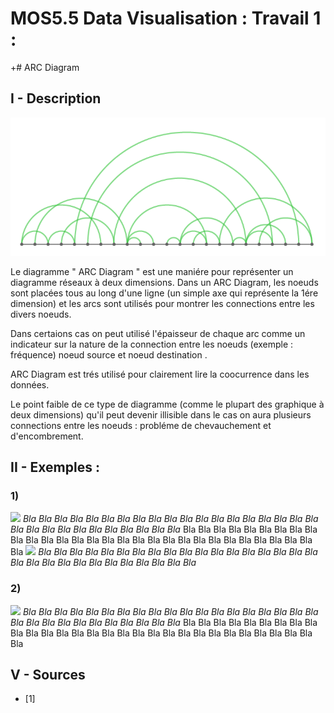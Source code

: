 # MOS5.5 Data Visualisation : Travail 1 :
  
 +# ARC Diagram
  
  ## I - Description
  
   <img src="arc_diagram.png"/>
   
  Le diagramme " ARC Diagram " est une maniére pour représenter un diagramme réseaux à deux dimensions. 
  Dans un ARC Diagram, les noeuds sont placées tous au long d'une ligne (un simple axe qui représente la 1ére dimension)
  et les arcs sont utilisés pour montrer les connections entre les divers noeuds.
  
  Dans certaions cas on peut utilisé l'épaisseur  de chaque arc comme un indicateur sur la nature de la connection entre les noeuds       (exemple : fréquence) noeud source et noeud destination .
  
  ARC Diagram est trés utilisé pour clairement lire la coocurrence dans les données.
  
  Le point faible de ce type de diagramme (comme le plupart des graphique à deux dimensions) qu'il peut devenir illisible dans le cas on   aura plusieurs connections entre les noeuds : probléme de chevauchement et d'encombrement.
  
  ## II - Exemples :
  
  ### 1) 
  
  <img src="img/1.png"/>
  <i>Bla Bla Bla Bla Bla Bla Bla Bla Bla Bla Bla Bla Bla Bla Bla Bla Bla Bla Bla Bla Bla Bla Bla Bla Bla Bla Bla Bla Bla Bla </i>
 Bla Bla Bla Bla Bla Bla Bla Bla Bla Bla Bla Bla Bla Bla Bla Bla Bla Bla Bla Bla Bla Bla Bla Bla Bla Bla Bla Bla Bla Bla 
 
  <img src="img/2.jpg"/>
  <i>Bla Bla Bla Bla Bla Bla Bla Bla Bla Bla Bla Bla Bla Bla Bla Bla Bla Bla Bla Bla Bla Bla Bla Bla Bla Bla Bla Bla Bla Bla </i>
  
   ### 2) 
  
  <img src="img/1.png"/>
  <i>Bla Bla Bla Bla Bla Bla Bla Bla Bla Bla Bla Bla Bla Bla Bla Bla Bla Bla Bla Bla Bla Bla Bla Bla Bla Bla Bla Bla Bla Bla </i>
 Bla Bla Bla Bla Bla Bla Bla Bla Bla Bla Bla Bla Bla Bla Bla Bla Bla Bla Bla Bla Bla Bla Bla Bla Bla Bla Bla Bla Bla Bla 
  
  ## V - Sources

* <a href='http://mbostock.github.io/protovis/ex/arc.html'></a>[1]
